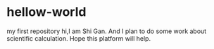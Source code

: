 # hellow-world
my first repository
hi,I am Shi Gan. 
And I plan to do some work about scientific calculation. 
Hope this platform will help.
